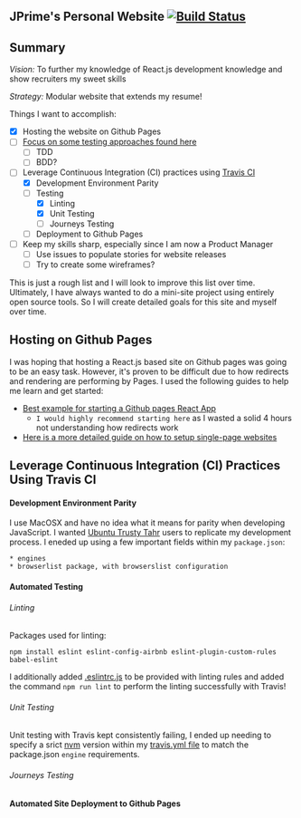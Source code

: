 ## JPrime's Personal Website [![Build Status](https://travis-ci.org/JoshuaTPritchett/website.svg?branch=master)](https://travis-ci.org/JoshuaTPritchett/website)

## Summary

*Vision:* To further my knowledge of React.js development knowledge and show recruiters my sweet skills

*Strategy:* Modular website that extends my resume!


Things I want to accomplish:
- [X] Hosting the website on Github Pages
- [ ] [Focus on some testing approaches found here](https://content.pivotal.io/blog/testing-strategies)
    - [ ] TDD
    - [ ] BDD?
- [ ] Leverage Continuous Integration (CI) practices using [Travis CI](https://travis-ci.org/)
    - [X] Development Environment Parity
    - [ ] Testing
       - [X] Linting
       - [X] Unit Testing
       - [ ] Journeys Testing
    - [ ] Deployment to Github Pages
- [ ] Keep my skills sharp, especially since I am now a Product Manager
    - [ ] Use issues to populate stories for website releases
    - [ ] Try to create some wireframes?

This is just a rough list and I will look to improve this list over time.  Ultimately, I have always wanted to do a mini-site project using entirely open source tools. So I will create detailed goals for this site and myself over time.

## Hosting on Github Pages

I was hoping that hosting a React.js based site on Github pages was going to be an easy task. However, it's proven to be difficult due to how redirects and rendering are performing by Pages. I used the following guides to help me learn and get started:

* [Best example for starting a Github pages React App](https://github.com/firstcontributions/firstcontributions.github.io)
   * `I would highly recommend starting here` as I wasted a solid 4 hours not understanding how redirects work
* [Here is a more detailed guide on how to setup single-page websites](https://github.com/rafrex/spa-github-pages)



## Leverage Continuous Integration (CI) Practices Using Travis CI

#### Development Environment Parity

I use MacOSX and have no idea what it means for parity when developing JavaScript. I wanted [Ubuntu Trusty Tahr](http://releases.ubuntu.com/14.04/) users to replicate my development process. I eneded up using a few important fields within my `package.json`:

```
* engines
* browserlist package, with browserslist configuration
``` 

#### Automated Testing

###### Linting

Packages used for linting:

```
npm install eslint eslint-config-airbnb eslint-plugin-custom-rules babel-eslint
```

I additionally added [.eslintrc.js](./.eslintrc.js) to be provided with linting rules and added the command `npm run lint` to perform the linting successfully with Travis!

###### Unit Testing

Unit testing with Travis kept consistently failing, I ended up needing to specify a srict [nvm](https://github.com/creationix/nvm) version within my [travis.yml file](./.travis.yml) to match the package.json `engine` requirements.

###### Journeys Testing

#### Automated Site Deployment to Github Pages
